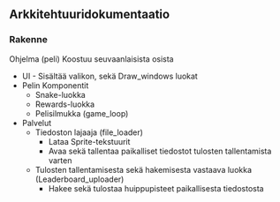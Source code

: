## Arkkitehtuuridokumentaatio 

### Rakenne
Ohjelma (peli) Koostuu seuvaanlaisista osista
* UI - Sisältää valikon, sekä Draw_windows luokat
* Pelin Komponentit
	* Snake-luokka
	* Rewards-luokka
	* Pelisilmukka (game_loop)
* Palvelut
	* Tiedoston lajaaja (file_loader) 
		* Lataa Sprite-tekstuurit
		* Avaa sekä tallentaa paikalliset tiedostot tulosten tallentamista varten
	* Tulosten tallentamisesta sekä hakemisesta vastaava luokka (Leaderboard_uploader)
		* Hakee sekä tulostaa huippupisteet paikallisesta tiedostosta  
		

